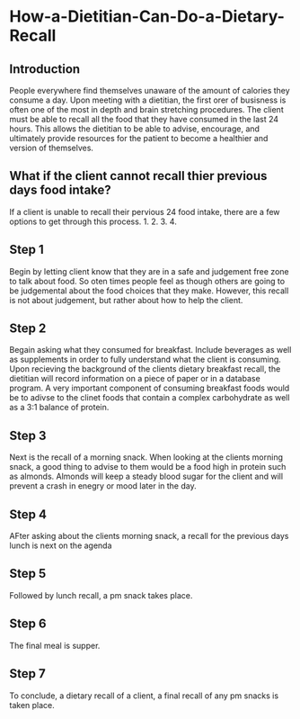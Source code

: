 # How-a-Dietitian-Can-Do-a-Dietary-Recall

## Introduction ## 
People everywhere find themselves unaware of the amount of calories they consume a day. 
Upon meeting with a dietitian, the first orer of busisness is often one of the most in depth and brain stretching procedures. 
The client must be able to recall all the food that they have consumed in the last 24 hours. 
This allows the dietitian to be able to advise, encourage, and ultimately provide resources for the patient to become a healthier and version of themselves. 

## What if the client cannot recall thier previous days food intake? ##
If a client is unable to recall their pervious 24 food intake, there are a few options to get through this process. 
1.
2.
3.
4.

## Step 1 ##
Begin by letting client know that they are in a safe and judgement free zone to talk about food. 
So oten times people feel as though others are going to be judgemental about the food choices that they make. 
However, this recall is not about judgement, but rather about how to help the client. 

## Step 2 ##
Begain asking what they consumed for breakfast. 
Include beverages as well as supplements in order to fully understand what the client is consuming.
Upon recieving the background of the clients dietary breakfast recall, the dietitian will record information on a piece of paper or in a database program. 
A very important component of consuming breakfast foods would be to adivse to the clinet foods that contain a complex carbohydrate as well as a 3:1 balance of protein. 

## Step 3 ##
Next is the recall of a morning snack. 
When looking at the clients morning snack, a good thing to advise to them would be a food high in protein such as almonds.
Almonds will keep a steady blood sugar for the client and will prevent a crash in enegry or mood later in the day. 

## Step 4 ##
AFter asking about the clients morning snack, a recall for the previous days lunch is next on the agenda

## Step 5 ##
Followed by lunch recall, a pm snack takes place.  

## Step 6 ##
The final meal is supper. 

## Step 7 ##
To conclude, a dietary recall of a client, a final recall of any pm snacks is taken place. 

